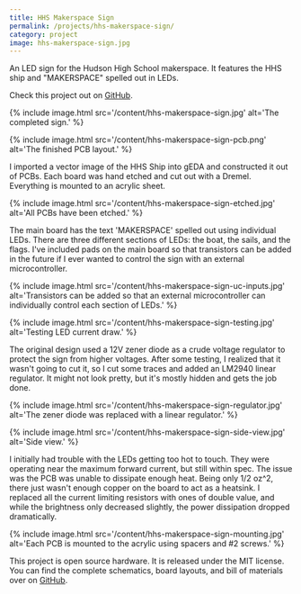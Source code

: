 ```yaml
---
title: HHS Makerspace Sign
permalink: /projects/hhs-makerspace-sign/
category: project
image: hhs-makerspace-sign.jpg
---
```


An LED sign for the Hudson High School makerspace. It features the HHS ship and "MAKERSPACE" spelled out in LEDs.

Check this project out on [GitHub](https://github.com/codeThatThinks/hhs-makerspace-sign).

{% include image.html src='/content/hhs-makerspace-sign.jpg' alt='The completed sign.' %}

{% include image.html src='/content/hhs-makerspace-sign-pcb.png' alt='The finished PCB layout.' %}

I imported a vector image of the HHS Ship into gEDA and constructed it out of PCBs. Each board was hand etched and cut out with a Dremel. Everything is mounted to an acrylic sheet.

{% include image.html src='/content/hhs-makerspace-sign-etched.jpg' alt='All PCBs have been etched.' %}

The main board has the text 'MAKERSPACE' spelled out using individual LEDs. There are three different sections of LEDs: the boat, the sails, and the flags. I've included pads on the main board so that transistors can be added in the future if I ever wanted to control the sign with an external microcontroller.

{% include image.html src='/content/hhs-makerspace-sign-uc-inputs.jpg' alt='Transistors can be added so that an external microcontroller can individually control each section of LEDs.' %}

{% include image.html src='/content/hhs-makerspace-sign-testing.jpg' alt='Testing LED current draw.' %}

The original design used a 12V zener diode as a crude voltage regulator to protect the sign from higher voltages. After some testing, I realized that it wasn't going to cut it, so I cut some traces and added an LM2940 linear regulator. It might not look pretty, but it's mostly hidden and gets the job done.

{% include image.html src='/content/hhs-makerspace-sign-regulator.jpg' alt='The zener diode was replaced with a linear regulator.' %}

{% include image.html src='/content/hhs-makerspace-sign-side-view.jpg' alt='Side view.' %}

I initially had trouble with the LEDs getting too hot to touch. They were operating near the maximum forward current, but still within spec. The issue was the PCB was unable to dissipate enough heat. Being only 1/2 oz^2, there just wasn't enough copper on the board to act as a heatsink. I replaced all the current limiting resistors with ones of double value, and while the brightness only decreased slightly, the power dissipation dropped dramatically.

{% include image.html src='/content/hhs-makerspace-sign-mounting.jpg' alt='Each PCB is mounted to the acrylic using spacers and #2 screws.' %}

This project is open source hardware. It is released under the MIT license. You can find the complete schematics, board layouts, and bill of materials over on [GitHub](https://github.com/codeThatThinks/hhs-makerspace-sign).
